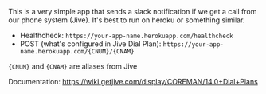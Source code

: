 This is a very simple app that sends a slack notification if we get a call from our phone system (Jive). It's best to run on heroku or something similar. 

* Healthcheck: `https://your-app-name.herokuapp.com/healthcheck`
* POST (what's configured in Jive Dial Plan): `https://your-app-name.herokuapp.com/{CNUM}/{CNAM}`

`{CNUM}` and `{CNAM}` are aliases from Jive 

Documentation: 
https://wiki.getjive.com/display/COREMAN/14.0+Dial+Plans
